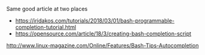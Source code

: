 Same good article at two places
* https://iridakos.com/tutorials/2018/03/01/bash-programmable-completion-tutorial.html
* https://opensource.com/article/18/3/creating-bash-completion-script

http://www.linux-magazine.com/Online/Features/Bash-Tips-Autocompletion
